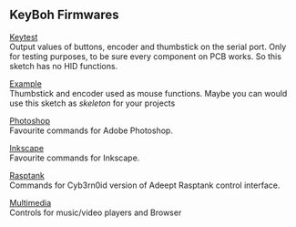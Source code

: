 ## KeyBoh Firmwares

[Keytest](./keytest)  
Output values of buttons, encoder and thumbstick on the serial port. 
Only for testing purposes, to be sure every component on PCB works. So this sketch has no HID functions.

[Example](./example)  
Thumbstick and encoder used as mouse functions. 
Maybe you can would use this sketch as _skeleton_ for your projects

[Photoshop](./photoshop)  
Favourite commands for Adobe Photoshop.

[Inkscape](./inkscape)  
Favourite commands for Inkscape.

[Rasptank](./rasptank)  
Commands for Cyb3rn0id version of Adeept Rasptank control interface.

[Multimedia](./multimedia)  
Controls for music/video players and Browser

